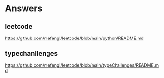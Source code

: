 # Answers

## leetcode

https://github.com/mefengl/leetcode/blob/main/python/README.md

## typechanllenges

https://github.com/mefengl/leetcode/blob/main/typeChallenges/README.md
